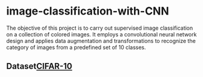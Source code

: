 # image-classification-with-CNN
The objective of this project is to carry out supervised image classification on a collection of colored images. It employs a convolutional neural network design and applies data augmentation and transformations to recognize the category of images from a predefined set of 10 classes.
## Dataset[CIFAR-10](https://www.cs.toronto.edu/~kriz/cifar.html)
